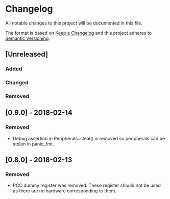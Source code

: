 # Changelog
All notable changes to this project will be documented in this file.

The format is based on [Keep a Changelog](http://keepachangelog.com/en/1.0.0/)
and this project adheres to [Semantic Versioning](http://semver.org/spec/v2.0.0.html).

## [Unreleased]
### Added
### Changed
### Removed
## [0.9.0] - 2018-02-14
### Removed
 - Debug assertion in Peripherals::steal() is removed so peripherals can be stolen in panic_fmt.
## [0.8.0] - 2018-02-13
### Removed
 - PCC dummy register was removed. These register should not be used as there are no hardware corresponding to them.
